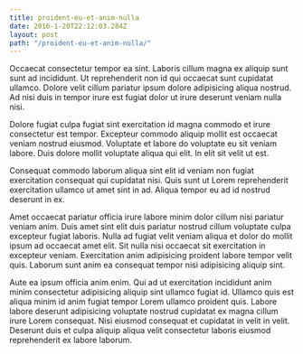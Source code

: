 ```yaml
---
title: proident-eu-et-anim-nulla
date: 2016-1-20T22:12:03.284Z
layout: post
path: "/proident-eu-et-anim-nulla/"
---
```


Occaecat consectetur tempor ea sint. Laboris cillum magna ex aliquip sunt sunt ad incididunt. Ut reprehenderit non id qui occaecat sunt cupidatat ullamco. Dolore velit cillum pariatur ipsum dolore adipisicing aliqua nostrud. Ad nisi duis in tempor irure est fugiat dolor ut irure deserunt veniam nulla nisi.

Dolore fugiat culpa fugiat sint exercitation id magna commodo et irure consectetur est tempor. Excepteur commodo aliquip mollit est occaecat veniam nostrud eiusmod. Voluptate et labore do voluptate eu sit veniam labore. Duis dolore mollit voluptate aliqua qui elit. In elit sit velit ut est.

Consequat commodo laborum aliqua sint elit id veniam non fugiat exercitation consequat qui cupidatat nisi. Quis sunt ut Lorem reprehenderit exercitation ullamco ut amet sint in ad. Aliqua tempor eu ad id nostrud deserunt in ex.

Amet occaecat pariatur officia irure labore minim dolor cillum nisi pariatur veniam anim. Duis amet sint elit duis pariatur nostrud cillum voluptate culpa excepteur fugiat laboris. Nulla ad fugiat velit veniam aliqua et dolor do mollit ipsum ad occaecat amet elit. Sit nulla nisi occaecat sit exercitation in excepteur veniam. Exercitation anim adipisicing proident labore tempor velit quis. Laborum sunt anim ea consequat tempor nisi adipisicing aliquip sint.

Aute ea ipsum officia anim enim. Qui ad ut exercitation incididunt anim minim consectetur adipisicing aliquip sint ullamco fugiat id. Ullamco quis est aliqua minim id anim fugiat tempor Lorem ullamco proident quis. Labore labore deserunt adipisicing voluptate nostrud cupidatat ex magna cillum irure Lorem consequat. Nisi eiusmod consequat et cupidatat in velit in velit. Deserunt duis et culpa aliquip aliqua velit consectetur laboris eiusmod reprehenderit ex labore laborum.
